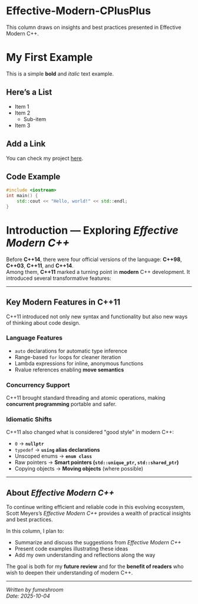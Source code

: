 # Effective-Modern-CPlusPlus
This column draws on insights and best practices presented in Effective Modern C++.

# My First Example

This is a simple **bold** and *italic* text example.

## Here’s a List
- Item 1
- Item 2
  - Sub-item
- Item 3

## Add a Link
You can check my project [here](https://github.com/yourname/yourrepo).

## Code Example

```cpp
#include <iostream>
int main() {
    std::cout << "Hello, world!" << std::endl;
}
```

# Introduction — Exploring *Effective Modern C++*

Before **C++14**, there were four official versions of the language: **C++98**, **C++03**, **C++11**, and **C++14**.  
Among them, **C++11** marked a turning point in **modern** C++ development. It introduced several transformative features:

---

## Key Modern Features in C++11

C++11 introduced not only new syntax and functionality but also new ways of thinking about code design.

### Language Features
- `auto` declarations for automatic type inference  
- Range-based `for` loops for cleaner iteration  
- Lambda expressions for inline, anonymous functions  
- Rvalue references enabling **move semantics**

### Concurrency Support
C++11 brought standard threading and atomic operations, making **concurrent programming** portable and safer.

### Idiomatic Shifts

C++11 also changed what is considered "good style" in modern C++:

- `0` → **`nullptr`**  
- `typedef` → **`using` alias declarations**  
- Unscoped enums → **`enum class`**  
- Raw pointers → **Smart pointers (`std::unique_ptr`, `std::shared_ptr`)**  
- Copying objects → **Moving objects** (where possible)

---

## About *Effective Modern C++*

To continue writing efficient and reliable code in this evolving ecosystem, Scott Meyers’s *Effective Modern C++* provides a wealth of practical insights and best practices.  

In this column, I plan to:
- Summarize and discuss the suggestions from *Effective Modern C++*  
- Present code examples illustrating these ideas  
- Add my own understanding and reflections along the way  

The goal is both for my **future review** and for the **benefit of readers** who wish to deepen their understanding of modern C++.

---

*Written by fumeshroom*  
*Date: 2025-10-04*  

